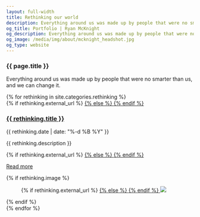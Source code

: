 ```yaml
---
layout: full-width
title: Rethinking our world
description: Everything around us was made up by people that were no smarter than us, and we can change it.
og_title: Portfolio | Ryan McKnight
og_description: Everything around us was made up by people that were no smarter than us, and we can change it.
og_image: /media/img/about/mcknight_headshot.jpg
og_type: website
---
```

<section class="grid">
	<article>
		<h1>{{ page.title }}</h1>
		<p>Everything around us was made up by people that were no smarter than us, and we can change it.</p>
	</article>
</section>
<section class="stripe-section">
	<section class="grid-wrapper">
		{% for rethinking in site.categories.rethinking %}
		<article>
			<figcaption>
				{% if rethinking.external_url %}
				<a href="{{ rethinking.external_url }}">
				{% else %}
				<a href="{{ rethinking.url }}">
				{% endif %}
				<h3>
					{{ rethinking.title }}
				</h3>
				</a>
				<p>{{ rethinking.date | date: "%-d %B %Y" }}</p>
				<p class="description">{{ rethinking.description }}</p>
				{% if rethinking.external_url %}
				<a href="{{ rethinking.external_url }}">
				{% else %}
				<a href="{{ rethinking.url }}">
				{% endif %}
				<p class="meta">Read more</p>
				</a>
			</figcaption>
			{% if rethinking.image %}
			<figure>
				{% if rethinking.external_url %}
				<a href="{{ rethinking.external_url }}">
				{% else %}
				<a href="{{ rethinking.url }}">
				{% endif %}
				<img src="{{ rethinking.image }}" />
				</a>
			</figure>
			{% endif %}
		</article>
		{% endfor %}
	</section>
</section>
